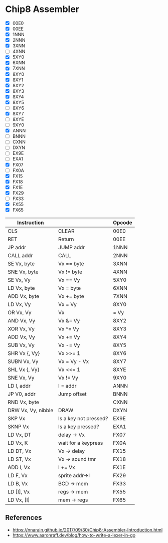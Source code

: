 # Chip8 Assembler

- [x] 00E0
- [x] 00EE
- [x] 1NNN
- [x] 2NNN
- [x] 3XNN
- [ ] 4XNN
- [x] 5XY0
- [x] 6XNN
- [x] 7XNN
- [x] 8XY0
- [x] 8XY1
- [x] 8XY2
- [x] 8XY3
- [x] 8XY4
- [x] 8XY5
- [ ] 8XY6
- [x] 8XY7
- [ ] 8XYE
- [ ] 9XY0
- [x] ANNN
- [ ] BNNN
- [ ] CXNN
- [ ] DXYN
- [ ] EX9E
- [ ] EXA1
- [x] FX07
- [ ] FX0A
- [x] FX15
- [x] FX18
- [x] FX1E
- [x] FX29
- [ ] FX33
- [x] FX55
- [x] FX65

| Instruction        |                       | Opcode |
|--------------------|-----------------------|--------|
| CLS                | CLEAR                 | 00E0   |
| RET                | Return                | 00EE   |
| JP addr            | JUMP addr             | 1NNN   |
| CALL addr          | CALL                  | 2NNN   |
| SE Vx, byte        | Vx == byte            | 3XNN   |
| SNE Vx, byte       | Vx != byte            | 4XNN   |
| SE Vx, Vy          | Vx == Vy              | 5XY0   |
| LD Vx, byte        | Vx = byte             | 6XNN   |
| ADD Vx, byte       | Vx += byte            | 7XNN   |
| LD Vx, Vy          | Vx = Vy               | 8XY0   |
| OR Vx, Vy          | Vx                    | = Vy   |
| AND Vx, Vy         | Vx &= Vy              | 8XY2   |
| XOR Vx, Vy         | Vx ^= Vy              | 8XY3   |
| ADD Vx, Vy         | Vx += Vy              | 8XY4   |
| SUB Vx, Vy         | Vx -= Vy              | 8XY5   |
| SHR Vx {, Vy}      | Vx >>= 1              | 8XY6   |
| SUBN Vx, Vy        | Vx = Vy - Vx          | 8XY7   |
| SHL Vx {, Vy}      | Vx <<= 1              | 8XYE   |
| SNE Vx, Vy         | Vx != Vy              | 9XY0   |
| LD I, addr         | I = addr              | ANNN   |
| JP V0, addr        | Jump offset           | BNNN   |
| RND Vx, byte       |                       | CXNN   |
| DRW Vx, Vy, nibble | DRAW                  | DXYN   |
| SKP Vx             | Is a key not pressed? | EX9E   |
| SKNP Vx            | Is a key pressed?     | EXA1   |
| LD Vx, DT          | delay → Vx            | FX07   |
| LD Vx, K           | wait for a keypress   | FX0A   |
| LD DT, Vx          | Vx → delay            | FX15   |
| LD ST, Vx          | Vx → sound tmr        | FX18   |
| ADD I, Vx          | I += Vx               | FX1E   |
| LD F, Vx           | sprite addr→I         | FX29   |
| LD B, Vx           | BCD → mem             | FX33   |
| LD [I], Vx         | regs → mem            | FX55   |
| LD Vx, [I]         | mem → regs            | FX65   |

## References
- https://nnarain.github.io/2017/09/30/Chip8-Assembler-Introduction.html
- https://www.aaronraff.dev/blog/how-to-write-a-lexer-in-go